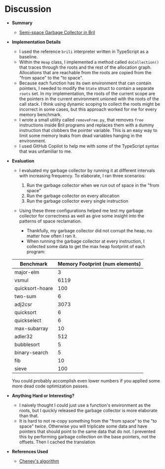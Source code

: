 # Discussion

* __Summary__
  * [Semi-space Garbage Collector in Bril](https://github.com/matth2k/cs6120-exercises/blob/main/l9)

* __Implementation Details__
  * I used the reference `brili` interpreter written in TypeScript as a baseline.
  * Within the `Heap` class, I implemented a method called `doCollection()` that traces through the roots and the rest of the allocation graph. Allocations that are reachable from the roots are copied from the "from space" to the "to space".
  * Because each function has its own environment that can contain pointers, I needed to modify the `State` struct to contain a separate `roots` set. In my implementation, the roots of the current scope are the pointers in the current environment unioned with the roots of the call stack. I think using dynamic scoping to collect the roots might be incorrect in some cases, but this approach worked for me for every memory benchmark.
  * I wrote a small utility called `removeFree.py`, that removes `free` instructions inside Bril programs and replaces them with a dummy instruction that clobbers the pointer variable. This is an easy way to limit some memory leaks from dead variables hanging in the environment.
  * I used GitHub Copilot to help me with some of the TypeScript syntax that was unfamiliar to me.

* __Evaluation__
  * I evaluated my garbage collector by running it at different intervals with increasing frequency. To elaborate, I ran three scenarios:
    1. Run the garbage collector when we run out of space in the "from space"
    2. Run the garbage collector on every allocation
    3. Run the garbage collector every single instruction

  * Using these three configurations helped me test my garbage collector for correctness as well as give some insight into the patterns of space reclamation.
    * Thankfully, my garbage collector did not corrupt the heap, no matter how often I ran it.
    * When running the garbage collector at every instruction, I collected some data to get the max heap footprint of each program:

  | Benchmark         | Memory Footprint (num elements) |
  | ----------------- | ------------------------------- |
  | major-elm         | 3                               |
  | vsmul             | 6119                            |
  | quicksort-hoare   | 100                             |
  | two-sum           | 6                               |
  | adj2csr           | 3073                            |
  | quicksort         | 6                               |
  | quickselect       | 6                               |
  | max-subarray      | 10                              |
  | adler32           | 512                             |
  | bubblesort        | 5                               |
  | binary-search     | 5                               |
  | fib               | 10                              |
  | sieve             | 100                             |

  You could probably accomplish even lower numbers if you applied some more dead code optimization passes.

* __Anything Hard or Interesting?__
  * I naively thought I could just use a function's environment as the roots, but I quickly released the garbage collector is more elaborate than that.
  * It is hard to not re-copy something from the "from space" to the "to space" twice. Otherwise you will triplicate some data and have pointers that should point to the same data that do not. I prevented this by performing garbage collection on the base pointers, not the offsets. Then I cached the translation 

* __References Used__
  * [Cheney's algorithm](https://en.wikipedia.org/wiki/Cheney%27s_algorithm)